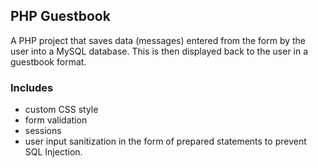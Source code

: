 ## PHP Guestbook

A PHP project that saves data (messages) entered from the form by the user into a MySQL database. This is then displayed back to the user in a guestbook format.

 ### Includes 
 - custom CSS style 
 - form validation 
 - sessions
 - user input sanitization in the form of prepared statements to prevent SQL Injection.